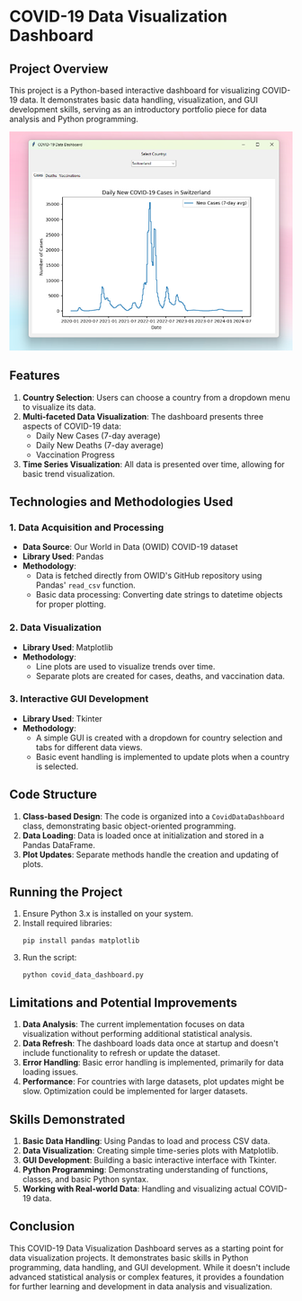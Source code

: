 # COVID-19 Data Visualization Dashboard

## Project Overview

This project is a Python-based interactive dashboard for visualizing COVID-19 data. It demonstrates basic data handling, visualization, and GUI development skills, serving as an introductory portfolio piece for data analysis and Python programming.

 ![COVID-19 Dashboard Screenshot](CovidDashboard.png)

## Features

1. **Country Selection**: Users can choose a country from a dropdown menu to visualize its data.
2. **Multi-faceted Data Visualization**: The dashboard presents three aspects of COVID-19 data:
   - Daily New Cases (7-day average)
   - Daily New Deaths (7-day average)
   - Vaccination Progress
3. **Time Series Visualization**: All data is presented over time, allowing for basic trend visualization.

## Technologies and Methodologies Used

### 1. Data Acquisition and Processing
- **Data Source**: Our World in Data (OWID) COVID-19 dataset
- **Library Used**: Pandas
- **Methodology**: 
  - Data is fetched directly from OWID's GitHub repository using Pandas' `read_csv` function.
  - Basic data processing: Converting date strings to datetime objects for proper plotting.

### 2. Data Visualization
- **Library Used**: Matplotlib
- **Methodology**:
  - Line plots are used to visualize trends over time.
  - Separate plots are created for cases, deaths, and vaccination data.

### 3. Interactive GUI Development
- **Library Used**: Tkinter
- **Methodology**:
  - A simple GUI is created with a dropdown for country selection and tabs for different data views.
  - Basic event handling is implemented to update plots when a country is selected.

## Code Structure

1. **Class-based Design**: The code is organized into a `CovidDataDashboard` class, demonstrating basic object-oriented programming.
2. **Data Loading**: Data is loaded once at initialization and stored in a Pandas DataFrame.
3. **Plot Updates**: Separate methods handle the creation and updating of plots.

## Running the Project

1. Ensure Python 3.x is installed on your system.
2. Install required libraries:
   ```
   pip install pandas matplotlib
   ```
3. Run the script:
   ```
   python covid_data_dashboard.py
   ```

## Limitations and Potential Improvements

1. **Data Analysis**: The current implementation focuses on data visualization without performing additional statistical analysis.
2. **Data Refresh**: The dashboard loads data once at startup and doesn't include functionality to refresh or update the dataset.
3. **Error Handling**: Basic error handling is implemented, primarily for data loading issues.
4. **Performance**: For countries with large datasets, plot updates might be slow. Optimization could be implemented for larger datasets.

## Skills Demonstrated

1. **Basic Data Handling**: Using Pandas to load and process CSV data.
2. **Data Visualization**: Creating simple time-series plots with Matplotlib.
3. **GUI Development**: Building a basic interactive interface with Tkinter.
4. **Python Programming**: Demonstrating understanding of functions, classes, and basic Python syntax.
5. **Working with Real-world Data**: Handling and visualizing actual COVID-19 data.

## Conclusion

This COVID-19 Data Visualization Dashboard serves as a starting point for data visualization projects. It demonstrates basic skills in Python programming, data handling, and GUI development. While it doesn't include advanced statistical analysis or complex features, it provides a foundation for further learning and development in data analysis and visualization.
